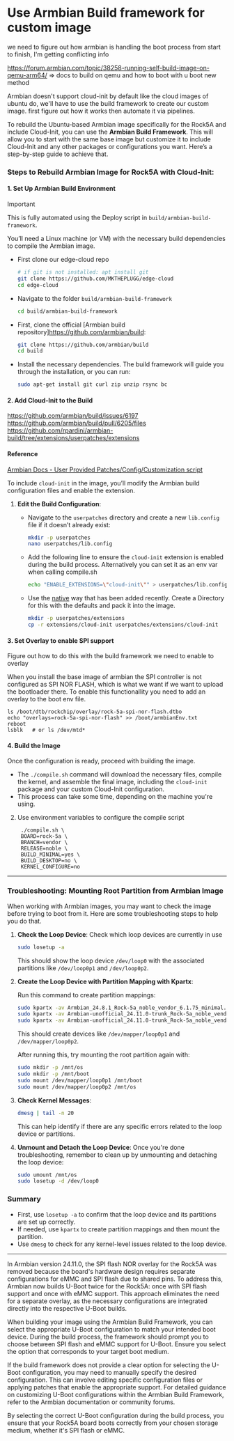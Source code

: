 # Use Armbian Build framework for custom image

[//]: # (seems to me like the best way is not to try boot it via qemu and use packer but just use the build framework for everything, you can use the userpatches/customize-image.sh https://docs.armbian.com/Developer-Guide_User-Configurations/)

we need to figure out how armbian is handling the boot process from start to finish, I'm getting conflicting info

https://forum.armbian.com/topic/38258-running-self-build-image-on-qemu-arm64/ => docs to build on qemu and how to boot with u boot new method

Armbian doesn't support cloud-init by default like the cloud images of ubuntu do, we'll have to use the build framework to create our custom image. first figure out how it works then automate it via pipelines.

[//]: # (https://forum.armbian.com/topic/14616-cloud-init/ => **DEPRECATED** cloud init seems to have been added in.)

To rebuild the Ubuntu-based Armbian image specifically for the Rock5A and include Cloud-Init, you can use the **Armbian Build Framework**. This will allow you to start with the same base image but customize it to include Cloud-Init and any other packages or configurations you want. Here’s a step-by-step guide to achieve that.

### Steps to Rebuild Armbian Image for Rock5A with Cloud-Init:

#### 1. **Set Up Armbian Build Environment**

> [!IMPORTANT]
> This is fully automated using the Deploy script in ``build/armbian-build-framework``.

You’ll need a Linux machine (or VM) with the necessary build dependencies to compile the Armbian image.

- First clone our edge-cloud repo

  ```bash
  # if git is not installed: apt install git
  git clone https://github.com/MKTHEPLUGG/edge-cloud
  cd edge-cloud
  ```

- Navigate to the folder ``build/armbian-build-framework``

  ```bash
  cd build/armbian-build-framework
  ```

- First, clone the official [Armbian build repository]https://github.com/armbian/build:
  
  ```bash
  git clone https://github.com/armbian/build
  cd build
  ```

- Install the necessary dependencies. The build framework will guide you through the installation, or you can run:

  ```bash
  sudo apt-get install git curl zip unzip rsync bc
  ```

#### 2. **Add Cloud-Init to the Build**


https://github.com/armbian/build/issues/6197
https://github.com/armbian/build/pull/6205/files
https://github.com/rpardini/armbian-build/tree/extensions/userpatches/extensions

#### Reference
[Armbian Docs - User Provided Patches/Config/Customization script](https://docs.armbian.com/Developer-Guide_User-Configurations/#user-provided-patches)

To include `cloud-init` in the image, you’ll modify the Armbian build configuration files and enable the extension.

1. **Edit the Build Configuration**:
   
   - Navigate to the `userpatches` directory and create a new `lib.config` file if it doesn’t already exist:
     ```bash
     mkdir -p userpatches
     nano userpatches/lib.config
     ```

   - Add the following line to ensure the `cloud-init` extension is enabled during the build process.
     Alternatively you can set it as an env var when calling compile.sh
     ```bash
     echo "ENABLE_EXTENSIONS=\"cloud-init\"" > userpatches/lib.config"
     ```
     
   
   - Use the [native](https://github.com/armbian/build/pull/6205/files) way that has been added recently. Create a Directory for this with the defaults and pack it into the image.
     ```bash
     mkdir -p userpatches/extensions
     cp -r extensions/cloud-init userpatches/extensions/cloud-init
     ```
     

#### 3. **Set Overlay to enable SPI support**

Figure out how to do this with the build framework we need to enable to overlay

When you install the base image of armbian the SPI controller is not configured as SPI NOR FLASH, which is what we want if we want to upload the bootloader there. To enable this functionallity you need to add an overlay to the boot env file.

````shell
ls /boot/dtb/rockchip/overlay/rock-5a-spi-nor-flash.dtbo
echo "overlays=rock-5a-spi-nor-flash" >> /boot/armbianEnv.txt
reboot
lsblk   # or ls /dev/mtd*
````

#### 4. **Build the Image**

Once the configuration is ready, proceed with building the image.

- The `./compile.sh` command will download the necessary files, compile the kernel, and assemble the final image, including the `cloud-init` package and your custom Cloud-Init configuration.
- This process can take some time, depending on the machine you're using.

2. Use environment variables to configure the compile script
   ````shell
    ./compile.sh \
    BOARD=rock-5a \
    BRANCH=vendor \
    RELEASE=noble \
    BUILD_MINIMAL=yes \
    BUILD_DESKTOP=no \
    KERNEL_CONFIGURE=no
    ````


---


### Troubleshooting: Mounting Root Partition from Armbian Image

When working with Armbian images, you may want to check the image before trying to boot from it. Here are some troubleshooting steps to help you do that.

1. **Check the Loop Device**: Check which loop devices are currently in use
   ```bash
   sudo losetup -a
   ```

   This should show the loop device `/dev/loop0` with the associated partitions like `/dev/loop0p1` and `/dev/loop0p2`.

2. **Create the Loop Device with Partition Mapping with Kpartx**:

   Run this command to create partition mappings:
   ```bash
   sudo kpartx -av Armbian_24.8.1_Rock-5a_noble_vendor_6.1.75_minimal.img.xz
   sudo kpartx -av Armbian-unofficial_24.11.0-trunk_Rock-5a_noble_vendor_6.1.75-ci.img
   sudo kpartx -av Armbian-unofficial_24.11.0-trunk_Rock-5a_noble_vendor_6.1.75-ci_minimal.img
   ```

   This should create devices like `/dev/mapper/loop0p1` and `/dev/mapper/loop0p2`.

   After running this, try mounting the root partition again with:
   ```bash
   sudo mkdir -p /mnt/os
   sudo mkdir -p /mnt/boot
   sudo mount /dev/mapper/loop0p1 /mnt/boot
   sudo mount /dev/mapper/loop0p2 /mnt/os
   ```

3. **Check Kernel Messages**:
   ```bash
   dmesg | tail -n 20
   ```

   This can help identify if there are any specific errors related to the loop device or partitions.

4. **Unmount and Detach the Loop Device**: Once you're done troubleshooting, remember to clean up by unmounting and detaching the loop device:
   ```bash
   sudo umount /mnt/os
   sudo losetup -d /dev/loop0
   ```

### Summary
- First, use `losetup -a` to confirm that the loop device and its partitions are set up correctly.
- If needed, use `kpartx` to create partition mappings and then mount the partition.
- Use `dmesg` to check for any kernel-level issues related to the loop device.

---

In Armbian version 24.11.0, the SPI flash NOR overlay for the Rock5A was removed because the board's hardware design requires separate configurations for eMMC and SPI flash due to shared pins. To address this, Armbian now builds U-Boot twice for the Rock5A: once with SPI flash support and once with eMMC support. This approach eliminates the need for a separate overlay, as the necessary configurations are integrated directly into the respective U-Boot builds. 

When building your image using the Armbian Build Framework, you can select the appropriate U-Boot configuration to match your intended boot device. During the build process, the framework should prompt you to choose between SPI flash and eMMC support for U-Boot. Ensure you select the option that corresponds to your target boot medium.

If the build framework does not provide a clear option for selecting the U-Boot configuration, you may need to manually specify the desired configuration. This can involve editing specific configuration files or applying patches that enable the appropriate support. For detailed guidance on customizing U-Boot configurations within the Armbian Build Framework, refer to the Armbian documentation or community forums.

By selecting the correct U-Boot configuration during the build process, you ensure that your Rock5A board boots correctly from your chosen storage medium, whether it's SPI flash or eMMC. 
